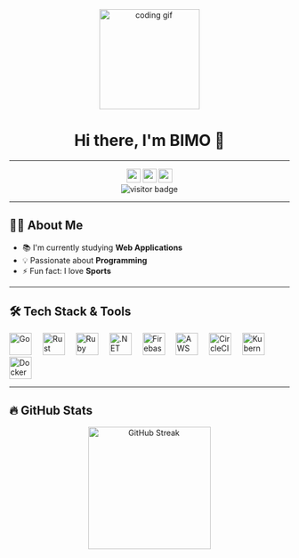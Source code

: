 <div align="center">
  <img height="180" src="https://media.giphy.com/media/M9gbBd9nbDrOTu1Mqx/giphy.gif" alt="coding gif"/>
  
  # Hi there, I'm BIMO 👋  
</div>

---

<div align="center">
  <a href="#"><img src="https://img.shields.io/static/v1?message=LinkedIn&logo=linkedin&label=&color=0077B5&logoColor=white&style=for-the-badge" height="25"/></a>
  <a href="#"><img src="https://img.shields.io/static/v1?message=Youtube&logo=youtube&label=&color=FF0000&logoColor=white&style=for-the-badge" height="25"/></a>
  <a href="#"><img src="https://img.shields.io/static/v1?message=Twitter&logo=twitter&label=&color=1DA1F2&logoColor=white&style=for-the-badge" height="25"/></a>
</div>

<div align="center">
  <img src="https://visitor-badge.laobi.icu/badge?page_id=yourusername.yourusername" alt="visitor badge"/>
</div>

---

## 👩‍💻 About Me
- 📚 I'm currently studying **Web Applications**
- 💡 Passionate about **Programming**
- ⚡ Fun fact: I love **Sports**

---

## 🛠 Tech Stack & Tools
<div align="left">
  <img src="https://cdn.jsdelivr.net/gh/devicons/devicon/icons/go/go-original-wordmark.svg" height="40" alt="Go"/>
  <img width="12"/>
  <img src="https://cdn.jsdelivr.net/gh/devicons/devicon/icons/rust/rust-original.svg" height="40" alt="Rust"/>
  <img width="12"/>
  <img src="https://cdn.jsdelivr.net/gh/devicons/devicon/icons/ruby/ruby-plain-wordmark.svg" height="40" alt="Ruby"/>
  <img width="12"/>
  <img src="https://cdn.jsdelivr.net/gh/devicons/devicon/icons/dot-net/dot-net-plain-wordmark.svg" height="40" alt=".NET"/>
  <img width="12"/>
  <img src="https://cdn.jsdelivr.net/gh/devicons/devicon/icons/firebase/firebase-plain-wordmark.svg" height="40" alt="Firebase"/>
  <img width="12"/>
  <img src="https://cdn.jsdelivr.net/gh/devicons/devicon/icons/amazonwebservices/amazonwebservices-line-wordmark.svg" height="40" alt="AWS"/>
  <img width="12"/>
  <img src="https://cdn.jsdelivr.net/gh/devicons/devicon/icons/circleci/circleci-plain.svg" height="40" alt="CircleCI"/>
  <img width="12"/>
  <img src="https://cdn.jsdelivr.net/gh/devicons/devicon/icons/kubernetes/kubernetes-plain.svg" height="40" alt="Kubernetes"/>
  <img width="12"/>
  <img src="https://cdn.jsdelivr.net/gh/devicons/devicon/icons/docker/docker-plain-wordmark.svg" height="40" alt="Docker"/>
</div>

---

## 🔥 GitHub Stats
<div align="center">
  <img src="https://streak-stats.demolab.com?user=yourusername&theme=dark&hide_border=false&border_radius=8" height="220" alt="GitHub Streak"/>
</div>
